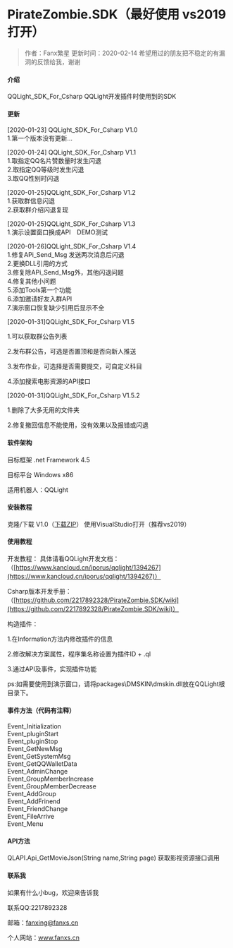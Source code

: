 # PirateZombie.SDK（最好使用 vs2019 打开）
> 作者：Fanx繁星 更新时间：2020-02-14  希望用过的朋友把不稳定的有漏洞的反馈给我，谢谢
#### 介绍
QQLight_SDK_For_Csharp
QQLight开发插件时使用到的SDK

#### 更新
[2020-01-23] QQLight_SDK_For_Csharp V1.0<br>
1.第一个版本没有更新...<br>

[2020-01-24] QQLight_SDK_For_Csharp V1.1<br>
1.取指定QQ名片赞数量时发生闪退<br>
2.取指定QQ等级时发生闪退<br>
3.取QQ性别时闪退<br>

[2020-01-25]QQLight_SDK_For_Csharp V1.2<br>
1.获取群信息闪退<br>
2.获取群介绍闪退复现<br>

[2020-01-25]QQLight_SDK_For_Csharp V1.3<br>
1.演示设置窗口换成API　DEMO测试

[2020-01-26]QQLight_SDK_For_Csharp V1.4<br>
1.修复APi_Send_Msg 发送两次消息后闪退<br>
2.更换DLL引用的方式<br>
3.修复除APi_Send_Msg外，其他闪退问题<br>
4.修复其他小问题<br>
5.添加Tools第一个功能<br>
6.添加邀请好友入群API<br>
7.演示窗口恢复缺少引用后显示不全<br>

[2020-01-31]QQLight_SDK_For_Csharp V1.5<br>

1.可以获取群公告列表

2.发布群公告，可选是否置顶和是否向新人推送

3.发布作业，可选择是否需要提交，可自定义科目

4.添加搜索电影资源的API接口

[2020-01-31]QQLight_SDK_For_Csharp V1.5.2<br>

1.删除了大多无用的文件夹

2.修复撤回信息不能使用，没有效果以及报错或闪退


#### 软件架构

目标框架 .net Framework 4.5

目标平台 Windows x86

适用机器人：QQLight

#### 安装教程

克隆/下载 V1.0（[下载ZIP](https://github.com/2217892328/PirateZombie.SDK/archive/master.zip/wiki)）
使用VisualStudio打开（推荐vs2019）

#### 使用教程

开发教程：
具体请看QQLight开发文档：（[https://www.kancloud.cn/iporus/qqlight/1394267](https://www.kancloud.cn/iporus/qqlight/1394267)）

Csharp版本开发手册：（[https://github.com/2217892328/PirateZombie.SDK/wiki](https://github.com/2217892328/PirateZombie.SDK/wiki)）

构造插件：

1.在Information方法内修改插件的信息


2.修改解决方案属性，程序集名称设置为插件ID + .ql


3.通过API及事件，实现插件功能

ps:如需要使用到演示窗口，请将packages\DMSKIN\dmskin.dll放在QQLight根目录下。


#### 事件方法（代码有注释）

Event_Initialization<br>
Event_pluginStart<br>
Event_pluginStop<br>
Event_GetNewMsg<br>
Event_GetSystemMsg<br>
Event_GetQQWalletData<br>
Event_AdminChange<br>
Event_GroupMemberIncrease<br>
Event_GroupMemberDecrease<br>
Event_AddGroup<br>
Event_AddFrinend<br>
Event_FriendChange<br>
Event_FileArrive<br>
Event_Menu<br>

#### API方法
QLAPI.Api_GetMovieJson(String name,String page)   获取影视资源接口调用

#### 联系我
如果有什么小bug，欢迎来告诉我

联系QQ:2217892328

邮箱：fanxing@fanxs.cn

个人网站：www.fanxs.cn
